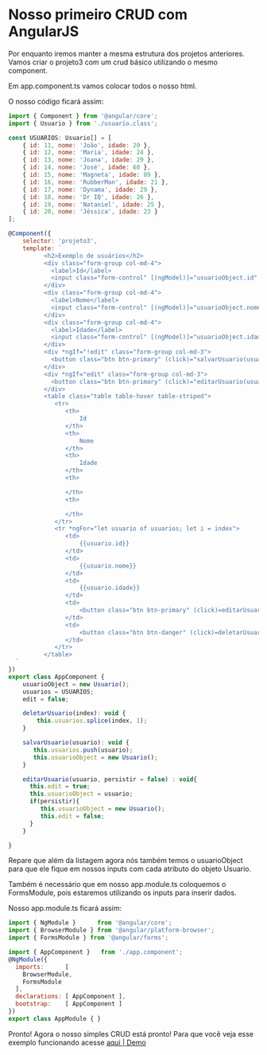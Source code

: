 # Nosso primeiro CRUD com AngularJS

Por enquanto iremos manter a mesma estrutura dos projetos anteriores.
Vamos criar o projeto3 com um crud básico utilizando o mesmo component.

Em app.component.ts vamos colocar todos o nosso html.

O nosso código ficará assim:

~~~javascript
import { Component } from '@angular/core';
import { Usuario } from './usuario.class';

const USUARIOS: Usuario[] = [
    { id: 11, nome: 'João', idade: 20 },
    { id: 12, nome: 'Maria', idade: 24 },
    { id: 13, nome: 'Joana', idade: 29 },
    { id: 14, nome: 'José', idade: 60 },
    { id: 15, nome: 'Magneta', idade: 89 },
    { id: 16, nome: 'RubberMan', idade: 21 },
    { id: 17, nome: 'Dynama', idade: 29 },
    { id: 18, nome: 'Dr IQ', idade: 26 },
    { id: 19, nome: 'Nataniel', idade: 25 },
    { id: 20, nome: 'Jéssica', idade: 23 }
];

@Component({
    selector: 'projeto3',
    template: `
          <h2>Exemplo de usuários</h2>
          <div class="form-group col-md-4">
            <label>Id</label>
            <input class="form-control" [(ngModel)]="usuarioObject.id"   />
          </div>
          <div class="form-group col-md-4">
            <label>Nome</label>
            <input class="form-control" [(ngModel)]="usuarioObject.nome"   />
          </div>
          <div class="form-group col-md-4">
            <label>Idade</label>
            <input class="form-control" [(ngModel)]="usuarioObject.idade"   />
          </div>
          <div *ngIf="!edit" class="form-group col-md-3">
            <button class="btn btn-primary" (click)="salvarUsuario(usuarioObject)">Salvar</button>
          </div>
          <div *ngIf="edit" class="form-group col-md-3">
            <button class="btn btn-primary" (click)="editarUsuario(usuarioObject, true)">Editar</button>
          </div>
          <table class="table table-hover table-striped">
             <tr>
                <th>
                    Id
                </th>
                <th>
                    Nome
                </th>
                <th>
                    Idade
                </th>
                <th>

                </th>
                <th>

                </th>
             </tr>
             <tr *ngFor="let usuario of usuarios; let i = index">
                <td>
                    {{usuario.id}}
                </td>
                <td>
                    {{usuario.nome}}
                </td>
                <td>
                    {{usuario.idade}}
                </td>
                <td>
                    <button class="btn btn-primary" (click)=editarUsuario(usuario)>Editar</button>
                </td>
                <td>
                    <button class="btn btn-danger" (click)=deletarUsuario(i)>Deletar</button>
                </td>
             </tr>
          </table>
  `
})
export class AppComponent {
    usuarioObject = new Usuario();
    usuarios = USUARIOS;
    edit = false;

    deletarUsuario(index): void {
        this.usuarios.splice(index, 1);
    }

    salvarUsuario(usuario): void {
       this.usuarios.push(usuario);
       this.usuarioObject = new Usuario();
    }

    editarUsuario(usuario, persistir = false) : void{
      this.edit = true;
      this.usuarioObject = usuario;
      if(persistir){
         this.usuarioObject = new Usuario();
         this.edit = false;
      }
    }

}


~~~

Repare que além da listagem agora nós também temos o usuarioObject para que ele fique em nossos inputs com cada atributo do objeto Usuario.

Também é necessário que em nosso app.module.ts coloquemos o FormsModule, pois estaremos utilizando os inputs para inserir dados.

Nosso app.module.ts ficará assim:


~~~javascript
import { NgModule }      from '@angular/core';
import { BrowserModule } from '@angular/platform-browser';
import { FormsModule } from '@angular/forms';

import { AppComponent }   from './app.component';
@NgModule({
  imports:      [
    BrowserModule,
    FormsModule
  ],
  declarations: [ AppComponent ],
  bootstrap:    [ AppComponent ]
})
export class AppModule { }
~~~

Pronto! Agora o nosso simples CRUD está pronto!
Para que você veja esse exemplo funcionando acesse
<a href="https://crud-angularjs2.herokuapp.com/" target="_blank">aqui | Demo</a>
